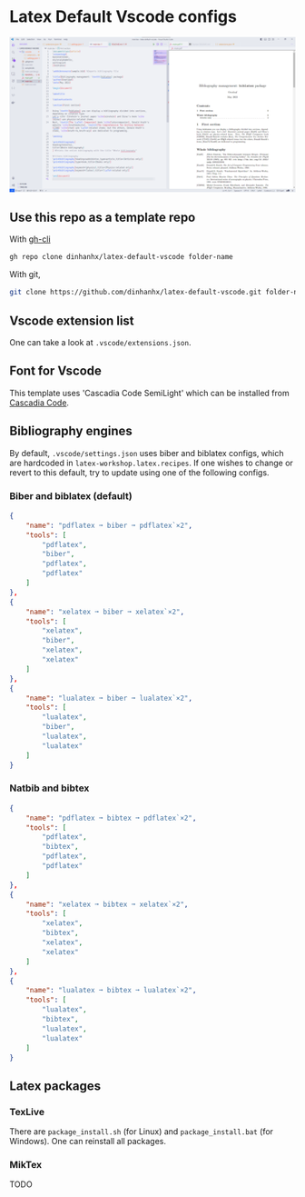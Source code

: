 # Latex Default Vscode configs

![Example](image.png)

## Use this repo as a template repo

With [gh-cli](https://cli.github.com/)
```bash
gh repo clone dinhanhx/latex-default-vscode folder-name
```

With git, 
```bash
git clone https://github.com/dinhanhx/latex-default-vscode.git folder-name
```

## Vscode extension list

One can take a look at `.vscode/extensions.json`.

## Font for Vscode

This template uses 'Cascadia Code SemiLight' which can be installed from [Cascadia Code](https://github.com/microsoft/cascadia-code).

## Bibliography engines

By default, `.vscode/settings.json` uses biber and biblatex configs, which are hardcoded in `latex-workshop.latex.recipes`. If one wishes to change or revert to this default, try to update using one of the following configs.

### Biber and biblatex (default)

```json
{
    "name": "pdflatex ➞ biber ➞ pdflatex`×2",
    "tools": [
        "pdflatex",
        "biber",
        "pdflatex",
        "pdflatex"
    ]
},
{
    "name": "xelatex ➞ biber ➞ xelatex`×2",
    "tools": [
        "xelatex",
        "biber",
        "xelatex",
        "xelatex"
    ]
},
{
    "name": "lualatex ➞ biber ➞ lualatex`×2",
    "tools": [
        "lualatex",
        "biber",
        "lualatex",
        "lualatex"
    ]
}
```

### Natbib and bibtex

```json
{
    "name": "pdflatex ➞ bibtex ➞ pdflatex`×2",
    "tools": [
        "pdflatex",
        "bibtex",
        "pdflatex",
        "pdflatex"
    ]
},
{
    "name": "xelatex ➞ bibtex ➞ xelatex`×2",
    "tools": [
        "xelatex",
        "bibtex",
        "xelatex",
        "xelatex"
    ]
},
{
    "name": "lualatex ➞ bibtex ➞ lualatex`×2",
    "tools": [
        "lualatex",
        "bibtex",
        "lualatex",
        "lualatex"
    ]
}
```

## Latex packages

### TexLive 

There are `package_install.sh` (for Linux) and `package_install.bat` (for Windows). One can reinstall all packages. 

### MikTex

TODO